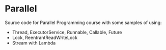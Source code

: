 # Parallel
Source code for Parallel Programming course with some samples of using:
- Thread, ExecutorService, Runnable, Callable, Future
- Lock, ReentrantReadWriteLock
- Stream with Lambda
